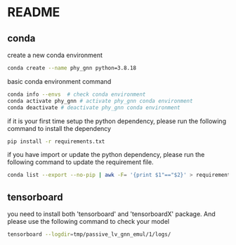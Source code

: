 # README

## conda

create a new conda environment
```bash
conda create --name phy_gnn python=3.8.18
```

basic conda environment command
```bash
conda info --envs  # check conda environment
conda activate phy_gnn # activate phy_gnn conda environment
conda deactivate # deactivate phy_gnn conda environment
```

if it is your first time setup the python dependency, please run the following command to install the dependency
```bash
pip install -r requirements.txt
```

if you have import or update the python dependency, please run the following command to update the requirement file.
```bash
conda list --export --no-pip | awk -F= '{print $1"=="$2}' > requirements.txt
```

## tensorboard
you need to install both 'tensorboard' and 'tensorboardX' package. And please use the following command to check
your model
```bash
tensorboard --logdir=tmp/passive_lv_gnn_emul/1/logs/ 
```